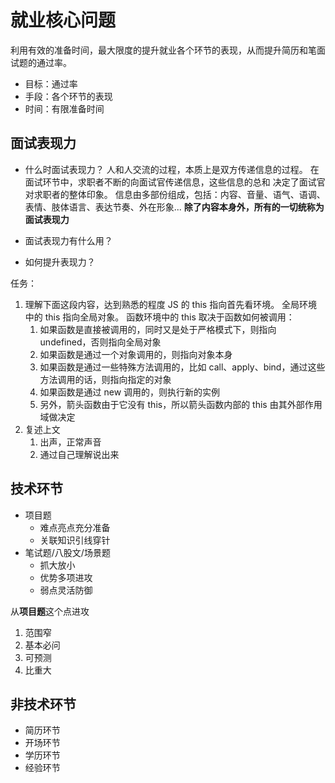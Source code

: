 # 就业核心问题

利用有效的准备时间，最大限度的提升就业各个环节的表现，从而提升简历和笔面试题的通过率。

- 目标：通过率
- 手段：各个环节的表现
- 时间：有限准备时间

## 面试表现力

- 什么时面试表现力？
  人和人交流的过程，本质上是双方传递信息的过程。
  在面试环节中，求职者不断的向面试官传递信息，这些信息的总和 决定了面试官对求职者的整体印象。
  信息由多部份组成，包括：内容、音量、语气、语调、表情、肢体语言、表达节奏、外在形象...
  **除了内容本身外，所有的一切统称为面试表现力**

- 面试表现力有什么用？
- 如何提升表现力？

任务：

1. 理解下面这段内容，达到熟悉的程度
   JS 的 this 指向首先看环境。
   全局环境中的 this 指向全局对象。
   函数环境中的 this 取决于函数如何被调用：
   1. 如果函数是直接被调用的，同时又是处于严格模式下，则指向 undefined，否则指向全局对象
   2. 如果函数是通过一个对象调用的，则指向对象本身
   3. 如果函数是通过一些特殊方法调用的，比如 call、apply、bind，通过这些方法调用的话，则指向指定的对象
   4. 如果函数是通过 new 调用的，则执行新的实例
   5. 另外，箭头函数由于它没有 this，所以箭头函数内部的 this 由其外部作用域做决定
2. 复述上文
   1. 出声，正常声音
   2. 通过自己理解说出来

## 技术环节

- 项目题
  - 难点亮点充分准备
  - 关联知识引线穿针
- 笔试题/八股文/场景题
  - 抓大放小
  - 优势多项进攻
  - 弱点灵活防御

从**项目题**这个点进攻

1. 范围窄
2. 基本必问
3. 可预测
4. 比重大

## 非技术环节

- 简历环节
- 开场环节
- 学历环节
- 经验环节
